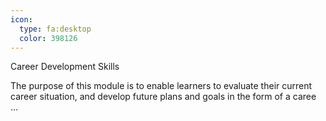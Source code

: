 ```yaml
---
icon:
  type: fa:desktop
  color: 398126
---
```

Career Development Skills

The purpose of this module is to enable learners to evaluate their current career situation, and develop future plans and goals in the form of a caree ... 
